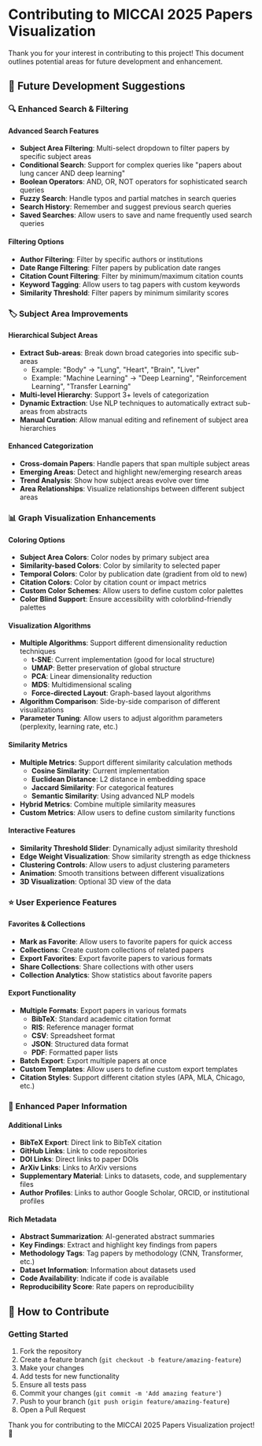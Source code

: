 # Contributing to MICCAI 2025 Papers Visualization

Thank you for your interest in contributing to this project! This document outlines potential areas for future development and enhancement.

## 🚀 Future Development Suggestions

### 🔍 Enhanced Search & Filtering

#### Advanced Search Features
- **Subject Area Filtering**: Multi-select dropdown to filter papers by specific subject areas
- **Conditional Search**: Support for complex queries like "papers about lung cancer AND deep learning"
- **Boolean Operators**: AND, OR, NOT operators for sophisticated search queries
- **Fuzzy Search**: Handle typos and partial matches in search queries
- **Search History**: Remember and suggest previous search queries
- **Saved Searches**: Allow users to save and name frequently used search queries

#### Filtering Options
- **Author Filtering**: Filter by specific authors or institutions
- **Date Range Filtering**: Filter papers by publication date ranges
- **Citation Count Filtering**: Filter by minimum/maximum citation counts
- **Keyword Tagging**: Allow users to tag papers with custom keywords
- **Similarity Threshold**: Filter papers by minimum similarity scores

### 🏷️ Subject Area Improvements

#### Hierarchical Subject Areas
- **Extract Sub-areas**: Break down broad categories into specific sub-areas
  - Example: "Body" → "Lung", "Heart", "Brain", "Liver"
  - Example: "Machine Learning" → "Deep Learning", "Reinforcement Learning", "Transfer Learning"
- **Multi-level Hierarchy**: Support 3+ levels of categorization
- **Dynamic Extraction**: Use NLP techniques to automatically extract sub-areas from abstracts
- **Manual Curation**: Allow manual editing and refinement of subject area hierarchies

#### Enhanced Categorization
- **Cross-domain Papers**: Handle papers that span multiple subject areas
- **Emerging Areas**: Detect and highlight new/emerging research areas
- **Trend Analysis**: Show how subject areas evolve over time
- **Area Relationships**: Visualize relationships between different subject areas

### 📊 Graph Visualization Enhancements

#### Coloring Options
- **Subject Area Colors**: Color nodes by primary subject area
- **Similarity-based Colors**: Color by similarity to selected paper
- **Temporal Colors**: Color by publication date (gradient from old to new)
- **Citation Colors**: Color by citation count or impact metrics
- **Custom Color Schemes**: Allow users to define custom color palettes
- **Color Blind Support**: Ensure accessibility with colorblind-friendly palettes

#### Visualization Algorithms
- **Multiple Algorithms**: Support different dimensionality reduction techniques
  - **t-SNE**: Current implementation (good for local structure)
  - **UMAP**: Better preservation of global structure
  - **PCA**: Linear dimensionality reduction
  - **MDS**: Multidimensional scaling
  - **Force-directed Layout**: Graph-based layout algorithms
- **Algorithm Comparison**: Side-by-side comparison of different visualizations
- **Parameter Tuning**: Allow users to adjust algorithm parameters (perplexity, learning rate, etc.)

#### Similarity Metrics
- **Multiple Metrics**: Support different similarity calculation methods
  - **Cosine Similarity**: Current implementation
  - **Euclidean Distance**: L2 distance in embedding space
  - **Jaccard Similarity**: For categorical features
  - **Semantic Similarity**: Using advanced NLP models
- **Hybrid Metrics**: Combine multiple similarity measures
- **Custom Metrics**: Allow users to define custom similarity functions

#### Interactive Features
- **Similarity Threshold Slider**: Dynamically adjust similarity threshold
- **Edge Weight Visualization**: Show similarity strength as edge thickness
- **Clustering Controls**: Allow users to adjust clustering parameters
- **Animation**: Smooth transitions between different visualizations
- **3D Visualization**: Optional 3D view of the data

### ⭐ User Experience Features

#### Favorites & Collections
- **Mark as Favorite**: Allow users to favorite papers for quick access
- **Collections**: Create custom collections of related papers
- **Export Favorites**: Export favorite papers to various formats
- **Share Collections**: Share collections with other users
- **Collection Analytics**: Show statistics about favorite papers

#### Export Functionality
- **Multiple Formats**: Export papers in various formats
  - **BibTeX**: Standard academic citation format
  - **RIS**: Reference manager format
  - **CSV**: Spreadsheet format
  - **JSON**: Structured data format
  - **PDF**: Formatted paper lists
- **Batch Export**: Export multiple papers at once
- **Custom Templates**: Allow users to define custom export templates
- **Citation Styles**: Support different citation styles (APA, MLA, Chicago, etc.)

### 🔗 Enhanced Paper Information

#### Additional Links
- **BibTeX Export**: Direct link to BibTeX citation
- **GitHub Links**: Link to code repositories
- **DOI Links**: Direct links to paper DOIs
- **ArXiv Links**: Links to ArXiv versions
- **Supplementary Material**: Links to datasets, code, and supplementary files
- **Author Profiles**: Links to author Google Scholar, ORCID, or institutional profiles

#### Rich Metadata
- **Abstract Summarization**: AI-generated abstract summaries
- **Key Findings**: Extract and highlight key findings from papers
- **Methodology Tags**: Tag papers by methodology (CNN, Transformer, etc.)
- **Dataset Information**: Information about datasets used
- **Code Availability**: Indicate if code is available
- **Reproducibility Score**: Rate papers on reproducibility


## 🤝 How to Contribute

### Getting Started
1. Fork the repository
2. Create a feature branch (`git checkout -b feature/amazing-feature`)
3. Make your changes
4. Add tests for new functionality
5. Ensure all tests pass
6. Commit your changes (`git commit -m 'Add amazing feature'`)
7. Push to your branch (`git push origin feature/amazing-feature`)
8. Open a Pull Request

Thank you for contributing to the MICCAI 2025 Papers Visualization project! 🚀
